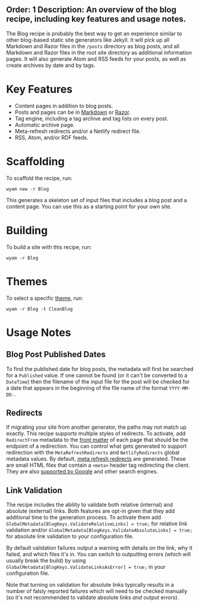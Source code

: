 Order: 1
Description: An overview of the blog recipe, including key features and usage notes.
---
The Blog recipe is probably the best way to get an experience similar to other blog-based static site generators like Jekyll. It will pick up all Markdown and Razor files in the `/posts` directory as blog posts, and all Markdown and Razor files in the root site directory as additional information pages. It will also generate Atom and RSS feeds for your posts, as well as create archives by date and by tags.

# Key Features

- Content pages in addition to blog posts.
- Posts and pages can be in [Markdown](/modules/markdown) or [Razor](/modules/razor).
- Tag engine, including a tag archive and tag lists on every post.
- Automatic archive page.
- Meta-refresh redirects and/or a Netlify redirect file.
- RSS, Atom, and/or RDF feeds.

# Scaffolding

To scaffold the recipe, run:

```
wyam new -r Blog
```

This generates a skeleton set of input files that includes a blog post and a content page. You can use this as a starting point for your own site.

# Building

To build a site with this recipe, run:

```
wyam -r Blog
```

# Themes

To select a specific [theme](/recipes/blog/themes), run:

```
wyam -r Blog -t CleanBlog
```

# Usage Notes

## Blog Post Published Dates

To find the published date for blog posts, the metadata will first be searched for a `Published` value. If one cannot be found (or it can't be converted to a `DateTime`) then the filename of the input file for the post will be checked for a date that appears in the beginning of the file name of the format `YYYY-MM-DD-`.

## Redirects

If migrating your site from another generator, the paths may not match up exactly. This recipe supports multiple styles of redirects. To activate, add `RedirectFrom` metadata to the [front matter](/docs/concepts/metadata#front-matter) of each page that should be the endpoint of a redirection. You can control what gets generated to support redirection with the `MetaRefreshRedirects` and `NetlifyRedirects` global metadata values. By default, [meta refresh redirects](https://www.w3.org/TR/WCAG20-TECHS/H76.html) are generated. These are small HTML files that contain a `<meta>` header tag redirecting the client. They are also [supported by Google](https://support.google.com/webmasters/answer/79812) and other search engines.

## Link Validation

The recipe includes the ability to validate both relative (internal) and absolute (external) links. Both features are opt-in given that they add additional time to the generation process. To activate them add `GlobalMetadata[BlogKeys.ValidateRelativeLinks] = true;` for relative link validation and/or `GlobalMetadata[BlogKeys.ValidateAbsoluteLinks] = true;` for absolute link validation to your configuration file.

By default validation failures output a warning with details on the link, why it failed, and which files it's in. You can switch to outputting errors (which will usually break the build) by using `GlobalMetadata[BlogKeys.ValidateLinksAsError] = true;` in your configuration file.

Note that turning on validation for absolute links typically results in a number of falsly reported failures which will need to be checked manually (so it's not recommended to validate absolute links *and* output errors).